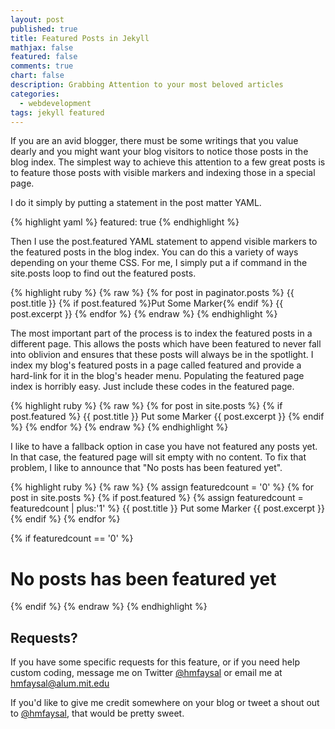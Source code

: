 ```yaml
---
layout: post
published: true
title: Featured Posts in Jekyll
mathjax: false
featured: false
comments: true
chart: false
description: Grabbing Attention to your most beloved articles
categories: 
  - webdevelopment
tags: jekyll featured
---
```


If you are an avid blogger, there must be some writings that you value dearly and you might want your blog visitors to notice those posts in the blog index. The simplest way to achieve this attention to a few great posts is to feature those posts with visible markers and indexing those in a special page.

I do it simply by putting a statement in the post matter YAML.

{% highlight yaml %}
featured: true
{% endhighlight %}

Then I use the post.featured YAML statement to append visible markers to the featured posts in the blog index. You can do this a variety of ways depending on your theme CSS.
For me, I simply put a if command in the site.posts loop to find out the featured posts.

{% highlight ruby %}
{% raw %}
{% for post in paginator.posts %}
	{{ post.title }} {% if post.featured %}Put Some Marker{% endif %}
  	{{ post.excerpt }}
{% endfor %}
{% endraw %}
{% endhighlight %}

The most important part of the process is to index the featured posts in a different page. This allows the posts which have been featured to never fall into oblivion and ensures that these posts will always be in the spotlight. I index my blog's featured posts in a page called featured and provide a hard-link for it in the blog's header menu.
Populating the featured page index is horribly easy. Just include these codes in the featured page.

{% highlight ruby %}
{% raw %}
{% for post in site.posts %}
	{% if post.featured %}
		{{ post.title }} Put some Marker
    	{{ post.excerpt }}
  {% endif %}
{% endfor %}
{% endraw %}
{% endhighlight %}

I like to have a fallback option in case you have not featured any posts yet. In that case, the featured page will sit empty with no content. To fix that problem, I like to announce that "No posts has been featured yet".

{% highlight ruby %}
{% raw %}
{% assign featuredcount = '0' %}
{% for post in site.posts %}
  {% if post.featured %}
  {% assign featuredcount = featuredcount | plus:'1' %}
		{{ post.title }} Put some Marker
        {{ post.excerpt }}
  {% endif %}
{% endfor %}

{% if featuredcount == '0' %}
	<h1>No posts has been featured yet</h1>
{% endif %}
{% endraw %}
{% endhighlight %}

## **Requests?**

If you have some specific requests for this feature, or if you need help custom coding, message me on Twitter [@hmfaysal](http://twitter.com/hmfaysal) or email me at [hmfaysal@alum.mit.edu](mailto:hmfaysal@alum.mit.edu)

If you'd like to give me credit somewhere on your blog or tweet a shout out to [@hmfaysal](https://twitter.com/hmfaysal), that would be pretty sweet.